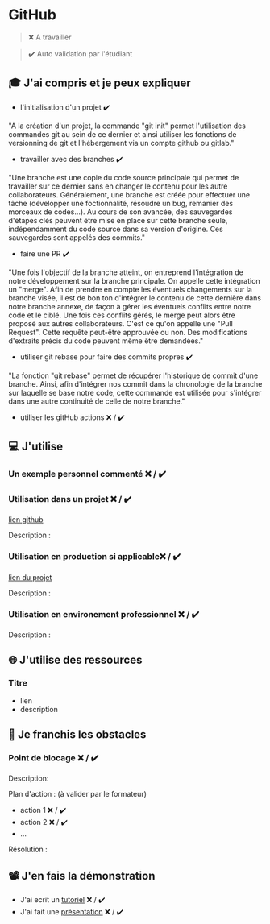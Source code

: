 # GitHub

> ❌ A travailler

> ✔️ Auto validation par l'étudiant

## 🎓 J'ai compris et je peux expliquer

- l'initialisation d'un projet ✔️

"A la création d'un projet, la commande "git init" permet l'utilisation des commandes git au sein de ce dernier et ainsi utiliser les fonctions de versionning de git et l'hébergement via un compte github ou gitlab."

- travailler avec des branches ✔️

"Une branche est une copie du code source principale qui permet de travailler sur ce dernier sans en changer le contenu pour les autre collaborateurs. Généralement, une branche est créée pour effectuer une tâche (développer une foctionnalité, résoudre un bug, remanier des morceaux de codes...). Au cours de son avancée, des sauvegardes d'étapes clés peuvent être mise en place sur cette branche seule, indépendamment du code source dans sa version d'origine. Ces sauvegardes sont appelés des commits."

- faire une PR ✔️

"Une fois l'objectif de la branche atteint, on entreprend l'intégration de notre développement sur la branche principale. On appelle cette intégration un "merge". Afin de prendre en compte les éventuels changements sur la branche visée, il est de bon ton d'intégrer le contenu de cette dernière dans notre branche annexe, de façon à gérer les éventuels conflits entre notre code et le ciblé. Une fois ces conflits gérés, le merge peut alors être proposé aux autres collaborateurs. C'est ce qu'on appelle une "Pull Request". Cette requête peut-être approuvée ou non. Des modifications d'extraits précis du code peuvent même être demandées."

- utiliser git rebase pour faire des commits propres ✔️

"La fonction "git rebase" permet de récupérer l'historique de commit d'une branche. Ainsi, afin d'intégrer nos commit dans la chronologie de la branche sur laquelle se base notre code, cette commande est utilisée pour s'intégrer dans une autre continuité de celle de notre branche."

- utiliser les gitHub actions ❌ / ✔️

## 💻 J'utilise

### Un exemple personnel commenté ❌ / ✔️

### Utilisation dans un projet ❌ / ✔️

[lien github](...)

Description :

### Utilisation en production si applicable❌ / ✔️

[lien du projet](...)

Description :

### Utilisation en environement professionnel ❌ / ✔️

Description :

## 🌐 J'utilise des ressources

### Titre

- lien
- description

## 🚧 Je franchis les obstacles

### Point de blocage ❌ / ✔️

Description:

Plan d'action : (à valider par le formateur)

- action 1 ❌ / ✔️
- action 2 ❌ / ✔️
- ...

Résolution :

## 📽️ J'en fais la démonstration

- J'ai ecrit un [tutoriel](...) ❌ / ✔️
- J'ai fait une [présentation](...) ❌ / ✔️
